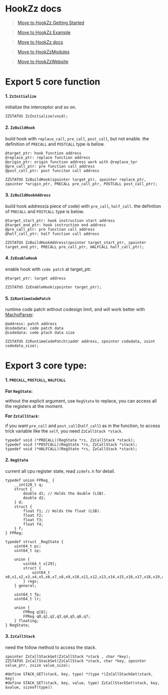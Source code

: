 # HookZz docs

> [Move to HookZz Getting Started](https://jmpews.github.io/zzpp/getting-started/)

> [Move to HookZz Example](https://jmpews.github.io/zzpp/hookzz-example/)

> [Move to HookZz docs](https://jmpews.github.io/zzpp/hookzz-docs/)

> [Move to HookZzModules](https://github.com/jmpews/HookZzModules)

> [Move to HookZzWebsite](https://jmpews.github.io/zzpp/)


# Export 5 core function

#### 1. `ZzInitialize`

initialize the interceptor and so on.

```
ZZSTATUS ZzInitialize(void);
```

#### 2. `ZzBuildHook`

build hook with `replace_call`, `pre_call`, `post_call`, but not enable. the definition of `PRECALL` and `POSTCALL` type is below.

```
@target_ptr: hook function address
@replace_ptr: replace function address
@origin_ptr: origin function address work with @replace_tpr
@pre_call_ptr: pre function call address
@post_call_ptr: post funciton call address

ZZSTATUS ZzBuildHook(zpointer target_ptr, zpointer replace_ptr, zpointer *origin_ptr, PRECALL pre_call_ptr, POSTCALL post_call_ptr);
```

#### 3. `ZzBuildHookAddress`

build hook address(a piece of code) with `pre_call`, `half_call`. the definition of `PRECALL` and `POSTCALL` type is below.

```
@target_start_ptr: hook instruction start address
@target_end_ptr: hook instruction end address
@pre_call_ptr: pre function call address
@half_call_ptr: half function call address

ZZSTATUS ZzBuildHookAddress(zpointer target_start_ptr, zpointer target_end_ptr, PRECALL pre_call_ptr, HALFCALL half_call_ptr);
```

#### 4. `ZzEnableHook`

enable hook with `code patch` at target_ptr.

```
@target_ptr: target address

ZZSTATUS ZzEnableHook(zpointer target_ptr);
```

#### 5. `ZzRuntimeCodePatch`

runtime code patch without codesign limit, and will work better with [MachoParser](https://github.com/jmpews/MachoParser).

```
@address: patch address
@codedata: code patch data
@codedata: code ptach data size

ZZSTATUS ZzRuntimeCodePatch(zaddr address, zpointer codedata, zuint codedata_size);
```

# Export 3 core type:


#### 1. `PRECALL`, `POSTCALL`, `HALFCALL`

**For `RegState`:**

without the explicit argument, use `RegState` to replace, you can access all the registers at the moment. 

**For `ZzCallStack`:**

if you want `pre_call` and `post_call`(`half_call`) as in the function, to access  trick variable like the `self`, you need `ZzCallStack *stack`.

```
typedef void (*PRECALL)(RegState *rs, ZzCallStack *stack);
typedef void (*POSTCALL)(RegState *rs, ZzCallStack *stack);
typedef void (*HALFCALL)(RegState *rs, ZzCallStack *stack);
```

#### 2. `RegState`

current all cpu register state, read `zzdefs.h` for detail.

```
typedef union FPReg_ {
    __int128_t q;
    struct {
        double d1; // Holds the double (LSB).
        double d2;
    } d;
    struct {
        float f1; // Holds the float (LSB).
        float f2;
        float f3;
        float f4;
    } f;
} FPReg;

typedef struct _RegState {
    uint64_t pc;
    uint64_t sp;

    union {
        uint64_t x[29];
        struct {
            uint64_t x0,x1,x2,x3,x4,x5,x6,x7,x8,x9,x10,x11,x12,x13,x14,x15,x16,x17,x18,x19,x20,x21,x22,x23,x24,x25,x26,x27,x28;
        } regs;
    } general;

    uint64_t fp;
    uint64_t lr;

    union {
        FPReg q[8];
        FPReg q0,q1,q2,q3,q4,q5,q6,q7;
    } floating;
} RegState;
```

#### 3. `ZzCallStack`

need the follow method to access the stack.

```
zpointer ZzCallStackGet(ZzCallStack *stack , char *key);
ZZSTATUS ZzCallStackSet(ZzCallStack *stack, char *key, zpointer value_ptr, zsize value_size);

#define STACK_GET(stack, key, type) *(type *)ZzCallStackGet(stack, key)
#define STACK_SET(stack, key, value, type) ZzCallStackSet(stack, key, &value, sizeof(type))
```
